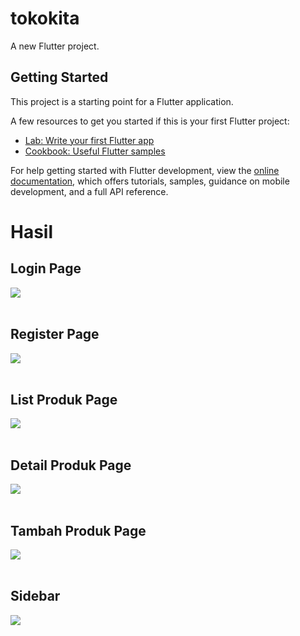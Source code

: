# tokokita

A new Flutter project.

## Getting Started

This project is a starting point for a Flutter application.

A few resources to get you started if this is your first Flutter project:

- [Lab: Write your first Flutter app](https://docs.flutter.dev/get-started/codelab)
- [Cookbook: Useful Flutter samples](https://docs.flutter.dev/cookbook)

For help getting started with Flutter development, view the
[online documentation](https://docs.flutter.dev/), which offers tutorials,
samples, guidance on mobile development, and a full API reference.


<h1>Hasil</h1>

<h2>Login Page<br></h2>
<img src="flutter_1.png"><br><br>
<h2>Register Page<br></h2>
<img src="flutter_2.png"><br><br>
<h2>List Produk Page<br></h2>
<img src="flutter_3.png"><br><br>
<h2>Detail Produk Page<br></h2>
<img src="flutter_4.png"><br><br>
<h2>Tambah Produk Page<br></h2>
<img src="flutter_5.png"><br><br>
<h2>Sidebar<br></h2>
<img src="flutter_6.png"><br><br>